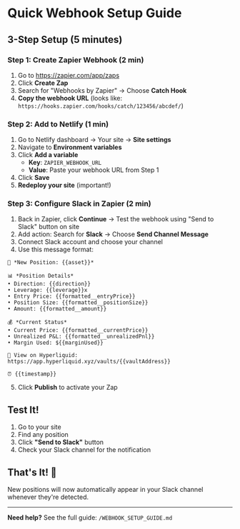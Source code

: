 # Quick Webhook Setup Guide

## 3-Step Setup (5 minutes)

### Step 1: Create Zapier Webhook (2 min)
1. Go to https://zapier.com/app/zaps
2. Click **Create Zap**
3. Search for "Webhooks by Zapier" → Choose **Catch Hook**
4. **Copy the webhook URL** (looks like: `https://hooks.zapier.com/hooks/catch/123456/abcdef/`)

### Step 2: Add to Netlify (1 min)
1. Go to Netlify dashboard → Your site → **Site settings**
2. Navigate to **Environment variables**
3. Click **Add a variable**
   - **Key**: `ZAPIER_WEBHOOK_URL`
   - **Value**: Paste your webhook URL from Step 1
4. Click **Save**
5. **Redeploy your site** (important!)

### Step 3: Configure Slack in Zapier (2 min)
1. Back in Zapier, click **Continue** → Test the webhook using "Send to Slack" button on site
2. Add action: Search for **Slack** → Choose **Send Channel Message**
3. Connect Slack account and choose your channel
4. Use this message format:

```
🚨 *New Position: {{asset}}*

📊 *Position Details*
• Direction: {{direction}} 
• Leverage: {{leverage}}x
• Entry Price: {{formatted__entryPrice}}
• Position Size: {{formatted__positionSize}}
• Amount: {{formatted__amount}}

💰 *Current Status*
• Current Price: {{formatted__currentPrice}}
• Unrealized P&L: {{formatted__unrealizedPnl}}
• Margin Used: ${{marginUsed}}

🔗 View on Hyperliquid: https://app.hyperliquid.xyz/vaults/{{vaultAddress}}

⏰ {{timestamp}}
```

5. Click **Publish** to activate your Zap

## Test It!

1. Go to your site
2. Find any position
3. Click **"Send to Slack"** button
4. Check your Slack channel for the notification

## That's It! 🎉

New positions will now automatically appear in your Slack channel whenever they're detected.

---

**Need help?** See the full guide: `/WEBHOOK_SETUP_GUIDE.md`

